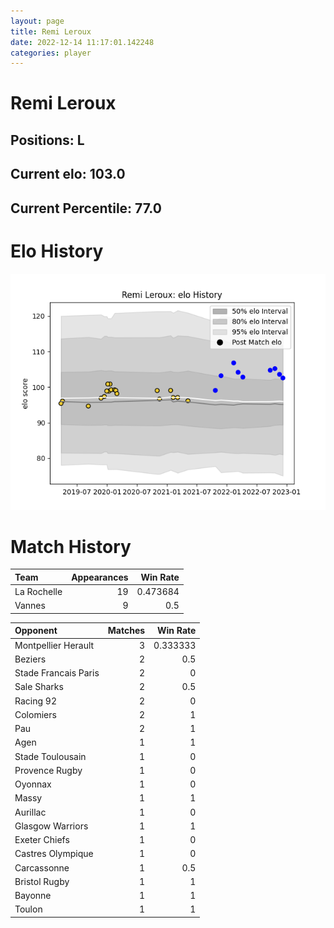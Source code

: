 ```yaml
---  
layout: page  
title: Remi Leroux  
date: 2022-12-14 11:17:01.142248  
categories: player  
---
```

# Remi Leroux

## Positions: L

## Current elo: 103.0

## Current Percentile: 77.0

# Elo History


![elo history](history_RemiLeroux.png)
# Match History


| Team        |   Appearances |   Win Rate |
|:------------|--------------:|-----------:|
| La Rochelle |            19 |   0.473684 |
| Vannes      |             9 |   0.5      |

| Opponent             |   Matches |   Win Rate |
|:---------------------|----------:|-----------:|
| Montpellier Herault  |         3 |   0.333333 |
| Beziers              |         2 |   0.5      |
| Stade Francais Paris |         2 |   0        |
| Sale Sharks          |         2 |   0.5      |
| Racing 92            |         2 |   0        |
| Colomiers            |         2 |   1        |
| Pau                  |         2 |   1        |
| Agen                 |         1 |   1        |
| Stade Toulousain     |         1 |   0        |
| Provence Rugby       |         1 |   0        |
| Oyonnax              |         1 |   0        |
| Massy                |         1 |   1        |
| Aurillac             |         1 |   0        |
| Glasgow Warriors     |         1 |   1        |
| Exeter Chiefs        |         1 |   0        |
| Castres Olympique    |         1 |   0        |
| Carcassonne          |         1 |   0.5      |
| Bristol Rugby        |         1 |   1        |
| Bayonne              |         1 |   1        |
| Toulon               |         1 |   1        |